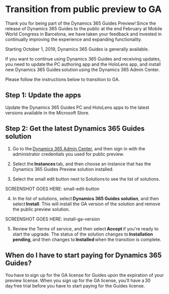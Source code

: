 

# Transition from public preview to GA

Thank you for being part of the Dynamics 365 Guides Preview! Since the release of Dynamics 365 Guides to the public at the end February 
at Mobile World Congress in Barcelona, we have taken your feedback and invested in continually improving the experience and expanding 
functionality.  
 
Starting October 1, 2019, Dynamics 365 Guides is generally available.  
 
If you want to continue using Dynamics 365 Guides and receiving updates, you need to update the PC authoring app and the HoloLens app, 
and install new Dynamics 365 Guides solution using the Dynamics 365 Admin Center.  
 
Please follow the instructions below to transition to GA.  
 
## Step 1: Update the apps  

Update the Dynamics 365 Guides PC and HoloLens apps to the latest versions available in the Microsoft Store. 
 
## Step 2: Get the latest Dynamics 365 Guides solution 

1. Go to the [Dynamics 365 Admin Center](https://port.crm.dynamics.com/G/Instances/InstancePicker.aspx), and then sign in with the 
administrator credentials you used for public preview.  

2. Select the **Instances** tab, and then choose an instance that has the Dynamics 365 Guides Preview solution installed. 

3. Select the small edit button next to Solutions to see the list of solutions.  

SCREENSHOT GOES HERE: small-edit-button

4. In the list of solutions, select **Dynamics 365 Guides solution**, and then select **Install**. This will install the GA version of the 
solution and remove the public preview solution.  

SCREENSHOT GOES HERE: install-ga-version

5. Review the Terms of service, and then select **Accept** if you're ready to start the upgrade. 
The status of the solution changes to **Installation pending**, and then changes to **Installed** when the transition is complete. 

## When do I have to start paying for Dynamics 365 Guides?

You have to sign up for the GA license for Guides upon the expiration of your preview license. When you sign up for the GA license, you’ll have a 30 day free trial before you have to start paying for the Guides license.   
